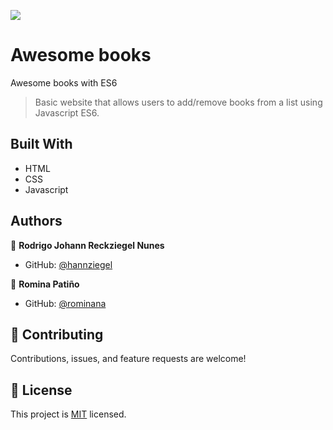 ![](https://img.shields.io/badge/Microverse-blueviolet)

# Awesome books

Awesome books with ES6
> Basic website that allows users to add/remove books from a list using Javascript ES6.

## Built With

- HTML
- CSS
- Javascript

## Authors

👤 **Rodrigo Johann Reckziegel Nunes**

- GitHub: [@hannziegel](https://github.com/hannziegel)

👤 **Romina Patiño**

- GitHub: [@rominana](https://github.com/rominana)



## 🤝 Contributing

Contributions, issues, and feature requests are welcome!

## 📝 License

This project is [MIT](./MIT.md) licensed.
